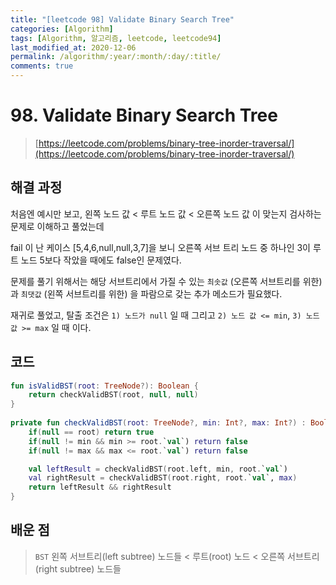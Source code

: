 ```yaml
---
title: "[leetcode 98] Validate Binary Search Tree"
categories: [Algorithm]
tags: [Algorithm, 알고리즘, leetcode, leetcode94]
last_modified_at: 2020-12-06
permalink: /algorithm/:year/:month/:day/:title/
comments: true
---
```


#  98. Validate Binary Search Tree
> [https://leetcode.com/problems/binary-tree-inorder-traversal/](https://leetcode.com/problems/binary-tree-inorder-traversal/)

## 해결 과정
처음엔 예시만 보고, 왼쪽 노드 값 < 루트 노드 값 < 오른쪽 노드 값 이 맞는지 검사하는 문제로 이해하고 풀었는데

fail 이 난 케이스 [5,4,6,null,null,3,7]을 보니 오른쪽 서브 트리 노드 중 하나인 3이 루트 노드 5보다 작았을 때에도 false인 문제였다.

문제를 풀기 위해서는 해당 서브트리에서 가질 수 있는 `최솟값` (오른쪽 서브트리를 위한) 과 `최댓값` (왼쪽 서브트리를 위한) 을 파람으로 갖는 추가 메소드가 필요했다.

재귀로 풀었고, 탈출 조건은 `1) 노드가 null` 일 때 그리고 `2) 노드 값 <= min`, `3) 노드 값 >= max` 일 때 이다.

## 코드
```kotlin
fun isValidBST(root: TreeNode?): Boolean {
    return checkValidBST(root, null, null)
}
    
private fun checkValidBST(root: TreeNode?, min: Int?, max: Int?) : Boolean {
    if(null == root) return true
    if(null != min && min >= root.`val`) return false
    if(null != max && max <= root.`val`) return false

    val leftResult = checkValidBST(root.left, min, root.`val`)
    val rightResult = checkValidBST(root.right, root.`val`, max)
    return leftResult && rightResult
}
```


## 배운 점
> `BST`
왼쪽 서브트리(left subtree) 노드들 < 루트(root) 노드 < 오른쪽 서브트리(right subtree) 노드들